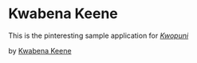 # Kwabena Keene

This is the pinteresting sample application for
[*Kwopuni*](http://kwopuni.com)

by [Kwabena Keene](http://kwabenakeene.com)